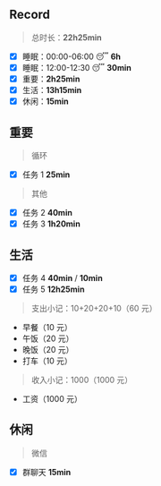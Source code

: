 ## Record

> 总时长：**22h25min**

- [x] 睡眠：00:00-06:00 😴 **6h**
- [x] 睡眠：12:00-12:30 😴 **30min**
- [x] 重要：**2h25min**
- [x] 生活：**13h15min**
- [x] 休闲：**15min**

## 重要

> 循环

- [x] 任务 1 **25min**

> 其他

- [x] 任务 2 **40min**
- [x] 任务 3 **1h20min**

## 生活

- [x] 任务 4 **40min** / **10min**
- [x] 任务 5 **12h25min**

> 支出小记：10+20+20+10（60 元）

- 早餐（10 元）
- 午饭（20 元）
- 晚饭（20 元）
- 打车（10 元）

> 收入小记：1000（1000 元）

- 工资（1000 元）

## 休闲

> 微信

- [x] 群聊天 **15min**
